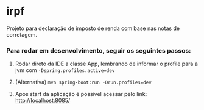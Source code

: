# irpf
Projeto para declaração de imposto de renda com base nas notas de corretagem.

### Para rodar em desenvolvimento, seguir os seguintes passos:
1. Rodar direto da IDE a classe App, lembrando de informar o profile para a jvm com `-Dspring.profiles.active=dev`

2. (Alternativa) `mvn spring-boot:run -Drun.profiles=dev`

3. Após start da aplicação é possível acessar pelo link: [http://localhost:8085/](http://localhost:8085/)